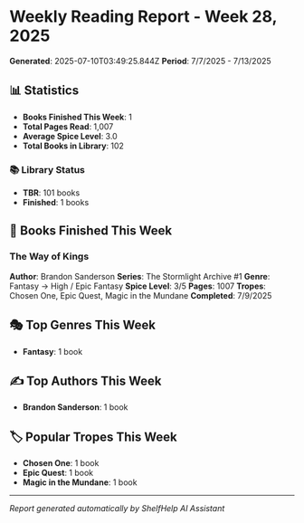# Weekly Reading Report - Week 28, 2025

**Generated**: 2025-07-10T03:49:25.844Z
**Period**: 7/7/2025 - 7/13/2025

## 📊 Statistics

- **Books Finished This Week**: 1
- **Total Pages Read**: 1,007
- **Average Spice Level**: 3.0
- **Total Books in Library**: 102

### 📚 Library Status

- **TBR**: 101 books
- **Finished**: 1 books

## 📖 Books Finished This Week

### The Way of Kings
**Author**: Brandon Sanderson
**Series**: The Stormlight Archive #1
**Genre**: Fantasy → High / Epic Fantasy
**Spice Level**: 3/5
**Pages**: 1007
**Tropes**: Chosen One, Epic Quest, Magic in the Mundane
**Completed**: 7/9/2025

## 🎭 Top Genres This Week

- **Fantasy**: 1 book

## ✍️ Top Authors This Week

- **Brandon Sanderson**: 1 book

## 🏷️ Popular Tropes This Week

- **Chosen One**: 1 book
- **Epic Quest**: 1 book
- **Magic in the Mundane**: 1 book

---

*Report generated automatically by ShelfHelp AI Assistant*
